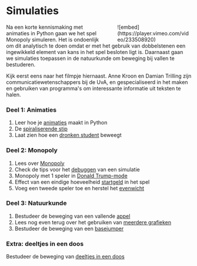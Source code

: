 # Simulaties

<div style="width: 40%; float:right; margin-left: 2em;">
![embed](https://player.vimeo.com/video/233508920)
</div>

Na een korte kennismaking met animaties in Python gaan we het spel Monopoly simuleren. Het is ondoenlijk om dit analytisch te doen omdat er met het gebruik van dobbelstenen een ingewikkeld element van kans in het spel besloten ligt is. Daarnaast gaan we simulaties toepassen in de natuurkunde om beweging bij vallen te bestuderen.

Kijk eerst eens naar het filmpje hiernaast. Anne Kroon en Damian Trilling zijn communicatiewetenschappers bij de UvA, en gespecialiseerd in het maken en gebruiken van programma's om interessante informatie uit teksten te halen.

### Deel 1: Animaties

1. Leer hoe je [animaties](/simulaties/animaties) maakt in Python
2. De [spiraliserende stip](/simulaties/stip)
3. Laat zien hoe een [dronken student](/simulaties/student) beweegt

### Deel 2: Monopoly

1. Lees over [Monopoly](/simulaties/inleiding)
2. Check de tips voor het [debuggen](/simulaties/debuggen) van een simulatie
3. Monopoly met 1 speler in [Donald Trump-mode](/simulaties/vrij-rondlopen)
4. Effect van een eindige hoeveelheid [startgeld](/simulaties/startgeld) in het spel
5. Voeg een tweede speler toe en herstel het [evenwicht](/simulaties/twee-spelers)

### Deel 3: Natuurkunde

1. Bestudeer de beweging van een vallende [appel](/simulaties/appel)
2. Lees nog even terug over het gebruiken van [meerdere grafieken](/simulaties/plot)
3. Bestudeer de beweging van een [basejumper](/simulaties/basejump)

### Extra: deeltjes in een doos

Bestudeer de beweging van [deeltjes in een doos](/simulaties/extra)
